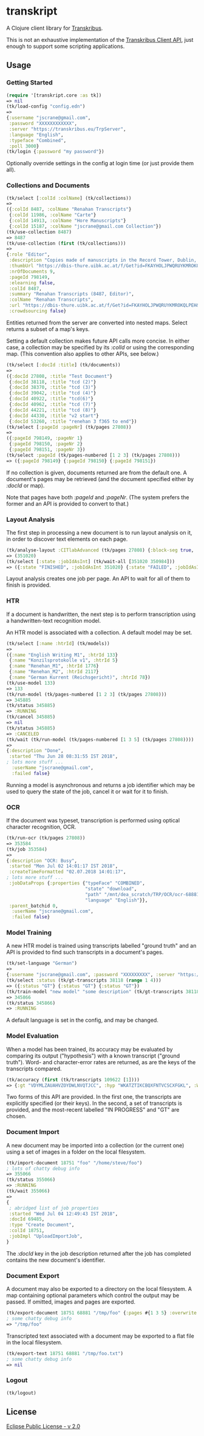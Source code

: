 # transkript

A Clojure client library for [Transkribus](https://github.com/Transkribus).

This is not an exhaustive implementation of the [Transkribus Client API](https://github.com/Transkribus/TranskribusClient), 
just enough to support some scripting applications.
 
## Usage

### Getting Started

```clojure
(require '[transkript.core :as tk])
=> nil
(tk/load-config "config.edn")
=>
{:username "jscrane@gmail.com",
 :password "XXXXXXXXXXXX",
 :server "https://transkribus.eu/TrpServer",
 :language "English",
 :typeface "Combined",
 :poll 3000}
(tk/login {:password "my password"})
```

Optionally override settings in the config at login time (or just provide them all).

### Collections and Documents

```clojure
(tk/select [:colId :colName] (tk/collections))
=>
({:colId 8487, :colName "Renahan Transcripts"}
 {:colId 11986, :colName "Carte"}
 {:colId 14913, :colName "Hore Manuscripts"}
 {:colId 15187, :colName "jscrane@gmail.com Collection"})
(tk/use-collection 8487)
=> 8487
(tk/use-collection (first (tk/collections)))
=>
{:role "Editor",
 :description "Copies made of manuscripts in the Record Tower, Dublin, by the Rev. Laurence Renehan, first President of Maynooth College in the mid-nineteenth cenury. The originals were destroyed in the the Fourcourts Fire in Dublin in 1922.",
 :thumbUrl "https://dbis-thure.uibk.ac.at/f/Get?id=FKAYHOLJPWQRUYKMROKQLPEH&fileType=thumb",
 :nrOfDocuments 9,
 :pageId 798149,
 :elearning false,
 :colId 8487,
 :summary "Renahan Transcripts (8487, Editor)",
 :colName "Renahan Transcripts",
 :url "https://dbis-thure.uibk.ac.at/f/Get?id=FKAYHOLJPWQRUYKMROKQLPEH&fileType=view",
 :crowdsourcing false}
```

Entities returned from the server are converted into nested maps. Select returns 
a subset of a map's keys.

Setting a default collection makes future API calls more concise. In either case,
a collection may be specified by its _:colId_ or using the corresponding map. (This
convention also applies to other APIs, see below.)

```clojure
(tk/select [:docId :title] (tk/documents))
=>
({:docId 27808, :title "Test Document"}
 {:docId 38118, :title "tcd (2)"}
 {:docId 38370, :title "tcd (3)"}
 {:docId 39042, :title "tcd (4)"}
 {:docId 40922, :title "tcd(6)"}
 {:docId 40962, :title "tcd (7)"}
 {:docId 44221, :title "tcd (8)"}
 {:docId 44330, :title "v2 start"}
 {:docId 53260, :title "renehan 3 f365 to end"})
(tk/select [:pageId :pageNr] (tk/pages 27808))
=> 
({:pageId 798149, :pageNr 1}
 {:pageId 798150, :pageNr 2}
 {:pageId 798151, :pageNr 3})
(tk/select :pageId (tk/pages-numbered [1 2 3] (tk/pages 27808)))
=> ({:pageId 798149} {:pageId 798150} {:pageId 798151})
```

If no collection is given, documents returned are from the default one.
A document's pages may be retrieved (and the document specified either by
_:docId_ or map).

Note that pages have both _:pageId_ and _:pageNr_. (The system prefers the
former and an API is provided to convert to that.)

### Layout Analysis

The first step in processing a new document is to run layout analysis on it, in order
to discover text elements on each page.

```clojure
(tk/analyse-layout :CITlabAdvanced (tk/pages 27808) {:block-seg true, :line-seg true})
=> (351020)
(tk/select [:state :jobIdAsInt] (tk/wait-all [351020 350984]))
=> ({:state "FINISHED", :jobIdAsInt 351020} {:state "FAILED", :jobIdAsInt 350984})
```

Layout analysis creates one job per page. An API to wait for all of them to
finish is provided.

### HTR

If a document is handwritten, the next step is to perform transcription
using a handwritten-text recognition model.

An HTR model is associated with a collection. A default model may be set.

```clojure
(tk/select [:name :htrId] (tk/models))
=>
({:name "English Writing M1", :htrId 133}
 {:name "Konzilsprotokolle v1", :htrId 5}
 {:name "Renehan_M1", :htrId 1776}
 {:name "Renehan_M2", :htrId 2117}
 {:name "German Kurrent (Reichsgericht)", :htrId 78})
(tk/use-model 133)
=> 133
(tk/run-model (tk/pages-numbered [1 2 3] (tk/pages 27808)))
=> 345885
(tk/status 345885)
=> :RUNNING
(tk/cancel 345885)
=> nil
(tk/status 345885)
=> :CANCELED
(tk/wait (tk/run-model (tk/pages-numbered [1 3 5] (tk/pages 27808))))
=>
{:description "Done",
 :started "Thu Jun 28 08:31:55 IST 2018",
; lots more stuff ...
  :userName "jscrane@gmail.com",
  :failed false}
```

Running a model is asynchronous and returns a job identifier which may be
used to query the state of the job, cancel it or wait for it to finish.

### OCR

If the document was typeset, transcription is performed using optical character
recognition, OCR.

```clojure
(tk/run-ocr (tk/pages 27808))
=> 353584
(tk/job 353584)
=>
{:description "OCR: Busy",
 :started "Mon Jul 02 14:01:17 IST 2018",
 :createTimeFormatted "02.07.2018 14:01:17",
; lots more stuff ...
 :jobDataProps {:properties {"typeFace" "COMBINED",
                             "state" "download",
                             "path" "/mnt/dea_scratch/TRP/OCR/ocr-68881-8584653302377025848",
                             "language" "English"}},
 :parent_batchid 0,
  :userName "jscrane@gmail.com",
  :failed false}
```

### Model Training

A new HTR model is trained using transcripts labelled "ground truth" and 
an API is provided to find such transcripts in a document's pages. 

```clojure
(tk/set-language "German")
=>
{:username "jscrane@gmail.com", :password "XXXXXXXXX", :server "https://transkribus.eu/TrpServer", :language "German"}
(tk/select :status (tk/gt-transcripts 38118 (range 1 4)))
=> ({:status "GT"} {:status "GT"} {:status "GT"})
(tk/train-model "new model" "some description" (tk/gt-transcripts 38118 (range 1 4)) (tk/gt-transcripts 38118 [5 6]))
=> 345866
(tk/status 345866)
=> :RUNNING
```

A default language is set in the config, and may be changed.

### Model Evaluation

When a model has been trained, its accuracy may be evaluated by comparing its output 
("hypothesis") with a known transcript ("ground truth"). Word- and character-error
rates are returned, as are the keys of the transcripts compared.

```clojure
(tk/accuracy (first (tk/transcripts 109622 [1])))
=> {:gt "VDYMLZAUAHVZOYDWLNVQTJCC", :hyp "WKATZTIKCBQXFNTVCSCXFGKL", :WER 33.203125, :CER 12.966878}
```

Two forms of this API are provided. In the first one, the transcripts are
explicitly specified (or their keys). In the second, a set of transcripts is
provided, and the most-recent labelled "IN PROGRESS" and "GT" are chosen.

### Document Import

A new document may be imported into a collection (or the current 
one) using a set of images in a folder on the local filesystem.

```clojure
(tk/import-document 18751 "foo" "/home/steve/foo")
; lots of chatty debug info
=> 355066
(tk/status 355066)
=> :RUNNING
(tk/wait 355066)
=>
{
 ; abridged list of job properties
 :started "Wed Jul 04 12:49:43 IST 2018",
 :docId 69485,
 :type "Create Document",
 :colId 18751,
 :jobImpl "UploadImportJob",
}
```

The _:docId_ key in the job description returned after the job
has completed contains the new document's identifier.

### Document Export

A document may also be exported to a directory on the local
filesystem. A map containing optional parameters which control 
the output may be passed. If omitted, images and pages are
exported.
 
```clojure
(tk/export-document 18751 68881 "/tmp/foo" {:pages #{1 3 5} :overwrite true})
; some chatty debug info
=> "/tmp/foo"
```

Transcripted text associated with a document may be exported to
a flat file in the local filesystem.

```clojure
(tk/export-text 18751 68881 "/tmp/foo.txt")
; some chatty debug info
=> nil
```

### Logout

```clojure
(tk/logout)
```

## License

[Eclipse Public License - v 2.0](https://github.com/jscrane/transkript/blob/master/LICENSE)
